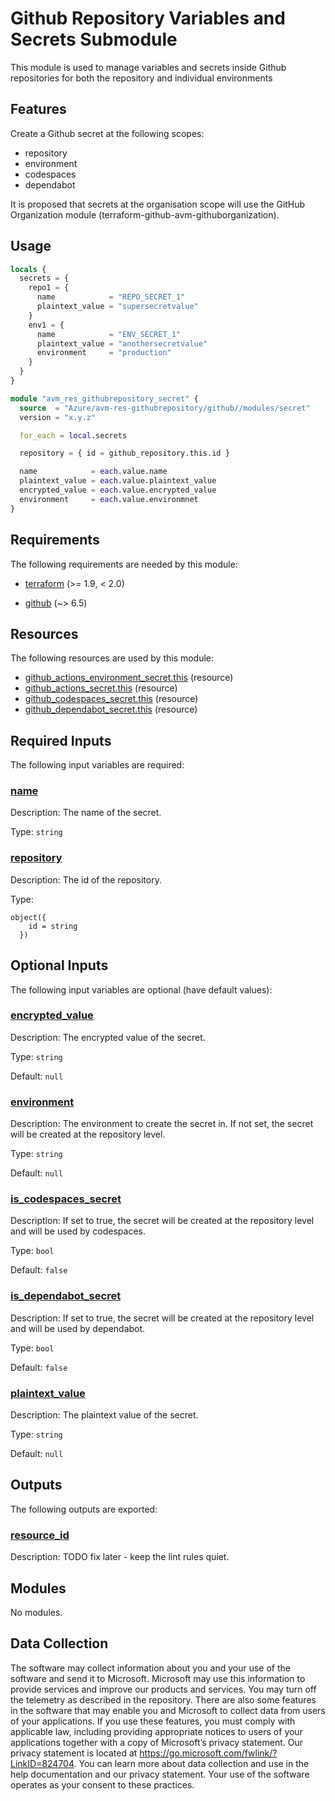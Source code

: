 <!-- BEGIN_TF_DOCS -->
# Github Repository Variables and Secrets Submodule

This module is used to manage variables and secrets inside Github repositories
for both the repository and individual environments

## Features

Create a Github secret at the following scopes:

- repository
- environment
- codespaces
- dependabot

It is proposed that secrets at the organisation scope will use the GitHub
Organization module (terraform-github-avm-githuborganization).

## Usage

```terraform
locals {
  secrets = {
    repo1 = {
      name            = "REPO_SECRET_1"
      plaintext_value = "supersecretvalue"
    }
    env1 = {
      name            = "ENV_SECRET_1"
      plaintext_value = "anothersecretvalue"
      environment     = "production"
    }
  }
}

module "avm_res_githubrepository_secret" {
  source  = "Azure/avm-res-githubrepository/github//modules/secret"
  version = "x.y.z"

  for_each = local.secrets

  repository = { id = github_repository.this.id }

  name            = each.value.name
  plaintext_value = each.value.plaintext_value
  encrypted_value = each.value.encrypted_value
  environment     = each.value.environmnet
}
```

<!-- markdownlint-disable MD013 -->
<!-- markdownlint-disable MD033 -->
## Requirements

The following requirements are needed by this module:

- <a name="requirement_terraform"></a> [terraform](#requirement\_terraform) (>= 1.9, < 2.0)

- <a name="requirement_github"></a> [github](#requirement\_github) (~> 6.5)

<!-- markdownlint-disable MD013 -->
## Resources

The following resources are used by this module:

- [github_actions_environment_secret.this](https://registry.terraform.io/providers/integrations/github/latest/docs/resources/actions_environment_secret) (resource)
- [github_actions_secret.this](https://registry.terraform.io/providers/integrations/github/latest/docs/resources/actions_secret) (resource)
- [github_codespaces_secret.this](https://registry.terraform.io/providers/integrations/github/latest/docs/resources/codespaces_secret) (resource)
- [github_dependabot_secret.this](https://registry.terraform.io/providers/integrations/github/latest/docs/resources/dependabot_secret) (resource)

<!-- markdownlint-disable MD013 -->
## Required Inputs

The following input variables are required:

### <a name="input_name"></a> [name](#input\_name)

Description: The name of the secret.

Type: `string`

### <a name="input_repository"></a> [repository](#input\_repository)

Description: The id of the repository.

Type:

```hcl
object({
    id = string
  })
```

## Optional Inputs

The following input variables are optional (have default values):

### <a name="input_encrypted_value"></a> [encrypted\_value](#input\_encrypted\_value)

Description: The encrypted value of the secret.

Type: `string`

Default: `null`

### <a name="input_environment"></a> [environment](#input\_environment)

Description: The environment to create the secret in. If not set, the secret will be created at the repository level.

Type: `string`

Default: `null`

### <a name="input_is_codespaces_secret"></a> [is\_codespaces\_secret](#input\_is\_codespaces\_secret)

Description: If set to true, the secret will be created at the repository level and will be used by codespaces.

Type: `bool`

Default: `false`

### <a name="input_is_dependabot_secret"></a> [is\_dependabot\_secret](#input\_is\_dependabot\_secret)

Description: If set to true, the secret will be created at the repository level and will be used by dependabot.

Type: `bool`

Default: `false`

### <a name="input_plaintext_value"></a> [plaintext\_value](#input\_plaintext\_value)

Description: The plaintext value of the secret.

Type: `string`

Default: `null`

## Outputs

The following outputs are exported:

### <a name="output_resource_id"></a> [resource\_id](#output\_resource\_id)

Description: TODO fix later - keep the lint rules quiet.

## Modules

No modules.

<!-- markdownlint-disable MD013 -->
<!-- markdownlint-disable-next-line MD041 -->
## Data Collection

The software may collect information about you and your use of the software and send it to Microsoft. Microsoft may use this information to provide services and improve our products and services. You may turn off the telemetry as described in the repository. There are also some features in the software that may enable you and Microsoft to collect data from users of your applications. If you use these features, you must comply with applicable law, including providing appropriate notices to users of your applications together with a copy of Microsoft’s privacy statement. Our privacy statement is located at <https://go.microsoft.com/fwlink/?LinkID=824704>. You can learn more about data collection and use in the help documentation and our privacy statement. Your use of the software operates as your consent to these practices.
<!-- END_TF_DOCS -->